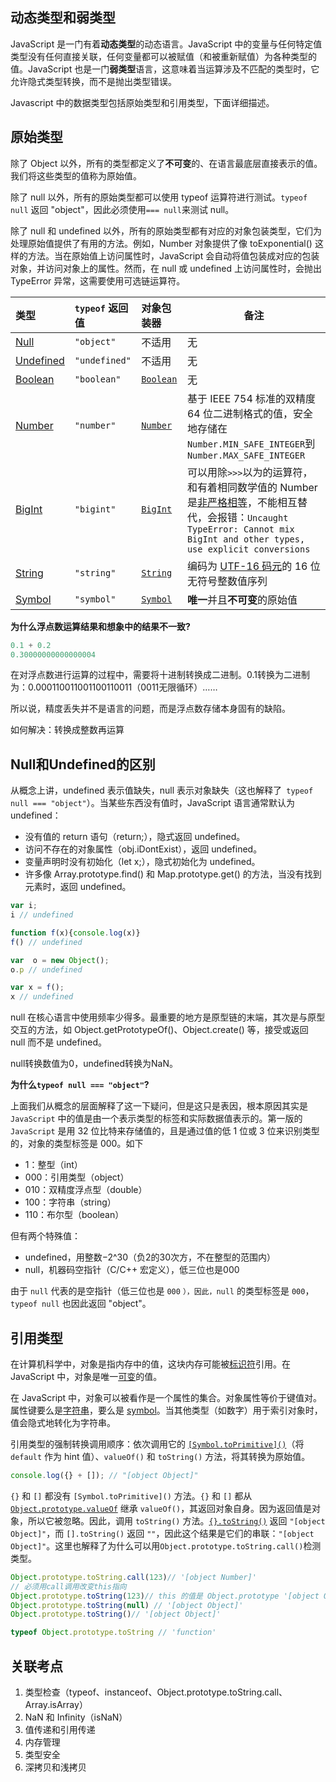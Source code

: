 ## 动态类型和弱类型

JavaScript 是一门有着**动态类型**的动态语言。JavaScript 中的变量与任何特定值类型没有任何直接关联，任何变量都可以被赋值（和被重新赋值）为各种类型的值。JavaScript 也是一门**弱类型**语言，这意味着当运算涉及不匹配的类型时，它允许隐式类型转换，而不是抛出类型错误。

Javascript 中的数据类型包括原始类型和引用类型，下面详细描述。



## 原始类型

除了 Object 以外，所有的类型都定义了**不可变**的、在语言最底层直接表示的值。我们将这些类型的值称为原始值。

除了 null 以外，所有的原始类型都可以使用 typeof 运算符进行测试。`typeof null` 返回 "object"，因此必须使用` === null `来测试 null。

除了 null 和 undefined 以外，所有的原始类型都有对应的对象包装类型，它们为处理原始值提供了有用的方法。例如，Number 对象提供了像 toExponential() 这样的方法。当在原始值上访问属性时，JavaScript 会自动将值包装成对应的包装对象，并访问对象上的属性。然而，在 null 或 undefined 上访问属性时，会抛出 TypeError 异常，这需要使用可选链运算符。

| 类型                                                         | `typeof` 返回值 | 对象包装器                                                   | 备注                                                         |
| :----------------------------------------------------------- | :-------------- | :----------------------------------------------------------- | ------------------------------------------------------------ |
| [Null](https://developer.mozilla.org/zh-CN/docs/Web/JavaScript/Guide/Data_structures#null_类型) | `"object"`      | 不适用                                                       | 无                                                           |
| [Undefined](https://developer.mozilla.org/zh-CN/docs/Web/JavaScript/Guide/Data_structures#undefined_类型) | `"undefined"`   | 不适用                                                       | 无                                                           |
| [Boolean](https://developer.mozilla.org/zh-CN/docs/Web/JavaScript/Guide/Data_structures#boolean_类型) | `"boolean"`     | [`Boolean`](https://developer.mozilla.org/zh-CN/docs/Web/JavaScript/Reference/Global_Objects/Boolean) | 无                                                           |
| [Number](https://developer.mozilla.org/zh-CN/docs/Web/JavaScript/Guide/Data_structures#number_类型) | `"number"`      | [`Number`](https://developer.mozilla.org/zh-CN/docs/Web/JavaScript/Reference/Global_Objects/Number) | 基于 IEEE 754 标准的双精度 64 位二进制格式的值，安全地存储在`Number.MIN_SAFE_INTEGER`到`Number.MAX_SAFE_INTEGER` |
| [BigInt](https://developer.mozilla.org/zh-CN/docs/Web/JavaScript/Guide/Data_structures#bigint_类型) | `"bigint"`      | [`BigInt`](https://developer.mozilla.org/zh-CN/docs/Web/JavaScript/Reference/Global_Objects/BigInt) | 可以用除`>>>`以为的运算符，和有着相同数学值的 Number是[非严格相等](https://developer.mozilla.org/zh-CN/docs/Web/JavaScript/Reference/Operators/Equality)，不能相互替代，会报错：`Uncaught TypeError: Cannot mix BigInt and other types, use explicit conversions` |
| [String](https://developer.mozilla.org/zh-CN/docs/Web/JavaScript/Guide/Data_structures#string_类型) | `"string"`      | [`String`](https://developer.mozilla.org/zh-CN/docs/Web/JavaScript/Reference/Global_Objects/String) | 编码为 [UTF-16 码元](https://developer.mozilla.org/zh-CN/docs/Web/JavaScript/Reference/Global_Objects/String#utf-16_字符、unicode_码位和字素簇)的 16 位无符号整数值序列 |
| [Symbol](https://developer.mozilla.org/zh-CN/docs/Web/JavaScript/Guide/Data_structures#symbol_类型) | `"symbol"`      | [`Symbol`](https://developer.mozilla.org/zh-CN/docs/Web/JavaScript/Reference/Global_Objects/Symbol) | **唯一**并且**不可变**的原始值                               |



**为什么浮点数运算结果和想象中的结果不一致?**

```js
0.1 + 0.2
0.30000000000000004
```

在对浮点数进行运算的过程中，需要将十进制转换成二进制。0.1转换为二进制为：0.000110011001100110011（0011无限循环）……

所以说，精度丢失并不是语言的问题，而是浮点数存储本身固有的缺陷。

如何解决：转换成整数再运算



## Null和Undefined的区别

从概念上讲，undefined 表示值缺失，null 表示对象缺失（这也解释了` typeof null === "object"`）。当某些东西没有值时，JavaScript 语言通常默认为 undefined：

- 没有值的 return 语句（return;），隐式返回 undefined。
- 访问不存在的对象属性（obj.iDontExist），返回 undefined。
- 变量声明时没有初始化（let x;），隐式初始化为 undefined。
- 许多像 Array.prototype.find() 和 Map.prototype.get() 的方法，当没有找到元素时，返回 undefined。

```js
var i;
i // undefined

function f(x){console.log(x)}
f() // undefined

var  o = new Object();
o.p // undefined

var x = f();
x // undefined
```



null 在核心语言中使用频率少得多。最重要的地方是原型链的末端，其次是与原型交互的方法，如 Object.getPrototypeOf()、Object.create() 等，接受或返回 null 而不是 undefined。



null转换数值为0，undefined转换为NaN。



**为什么`typeof null === "object"`?**

上面我们从概念的层面解释了这一下疑问，但是这只是表因，根本原因其实是`JavaScript` 中的值是由一个表示类型的标签和实际数据值表示的。第一版的 `JavaScript` 是用 32 位比特来存储值的，且是通过值的低 1 位或 3 位来识别类型的，对象的类型标签是 000。如下

- 1：整型（int）
- 000：引用类型（object）
- 010：双精度浮点型（double）
- 100：字符串（string）
- 110：布尔型（boolean）

但有两个特殊值：

- undefined，用整数−2^30（负2的30次方，不在整型的范围内）
- null，机器码空指针（C/C++ 宏定义），低三位也是000

由于 `null` 代表的是空指针（低三位也是 `000` `），因此，null` 的类型标签是 `000`，`typeof null` 也因此返回 "object"。



## 引用类型

在计算机科学中，对象是指内存中的值，这块内存可能被[标识符](https://developer.mozilla.org/zh-CN/docs/Glossary/Identifier)引用。在 JavaScript 中，对象是唯一[可变](https://developer.mozilla.org/zh-CN/docs/Glossary/Mutable)的值。

在 JavaScript 中，对象可以被看作是一个属性的集合。对象属性等价于键值对。属性键要么是[字符串](https://developer.mozilla.org/zh-CN/docs/Web/JavaScript/Guide/Data_structures#string_类型)，要么是 [symbol](https://developer.mozilla.org/zh-CN/docs/Web/JavaScript/Guide/Data_structures#symbol_类型)。当其他类型（如数字）用于索引对象时，值会隐式地转化为字符串。

引用类型的强制转换调用顺序：依次调用它的 [`[Symbol.toPrimitive]()`](https://developer.mozilla.org/zh-CN/docs/Web/JavaScript/Reference/Global_Objects/Symbol/toPrimitive)（将 `default` 作为 hint 值）、`valueOf()` 和 `toString()` 方法，将其转换为原始值。

```js
console.log({} + []); // "[object Object]"
```

`{}` 和 `[]` 都没有 `[Symbol.toPrimitive]()` 方法。`{}` 和 `[]` 都从 [`Object.prototype.valueOf`](https://developer.mozilla.org/zh-CN/docs/Web/JavaScript/Reference/Global_Objects/Object/valueOf) 继承 `valueOf()`，其返回对象自身。因为返回值是对象，所以它被忽略。因此，调用 `toString()` 方法。[`{}.toString()`](https://developer.mozilla.org/zh-CN/docs/Web/JavaScript/Reference/Global_Objects/Object/toString) 返回 `"[object Object]"`，而 `[].toString()` 返回 `""`，因此这个结果是它们的串联：`"[object Object]"`。这里也解释了为什么可以用`Object.prototype.toString.call()`检测类型。

```js
Object.prototype.toString.call(123)// '[object Number]'
// 必须用call调用改变this指向
Object.prototype.toString(123)// this 的值是 Object.prototype '[object Object]'
Object.prototype.toString(null) // '[object Object]'
Object.prototype.toString()// '[object Object]'

typeof Object.prototype.toString // 'function'
```



## 关联考点

1. 类型检查（typeof、instanceof、Object.prototype.toString.call、Array.isArray）
2. NaN 和 Infinity（isNaN）
3. 值传递和引用传递 
4. 内存管理
5. 类型安全
6. 深拷贝和浅拷贝
